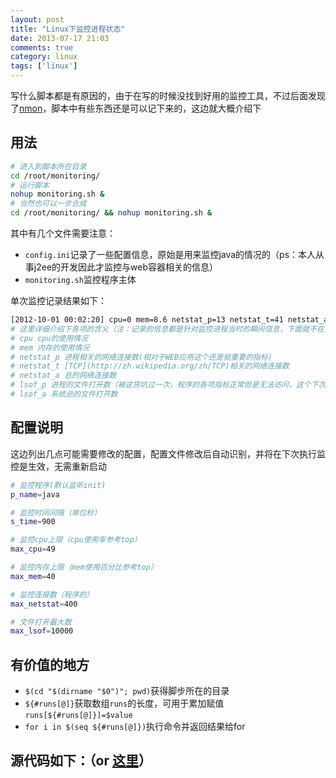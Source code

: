 ```yaml
---
layout: post
title: "Linux下监控进程状态"
date: 2013-07-17 21:03
comments: true
category: linux
tags: ['linux']
---
```


写什么脚本都是有原因的，由于在写的时候没找到好用的监控工具，不过后面发现了[nmon](http://nmon.sourceforge.net/)，脚本中有些东西还是可以记下来的，这边就大概介绍下

## 用法

``` bash
# 进入到脚本所在目录
cd /root/monitoring/
# 运行脚本
nohup monitoring.sh &
# 当然也可以一步合成
cd /root/monitoring/ && nohup monitoring.sh &
```
其中有几个文件需要注意：

 - `config.ini`记录了一些配置信息，原始是用来监控java的情况的（ps：本人从事j2ee的开发因此才监控与web容器相关的信息）
 - `monitoring.sh`监控程序主体

单次监控记录结果如下：

``` bash
[2012-10-01 00:02:20] cpu=0 mem=8.6 netstat_p=13 netstat_t=41 netstat_a=450 lsof_p=436 lsof_a=6346
# 这里详细介绍下各项的含义（注：记录的信息都是针对监控进程当时的瞬间信息，下面就不在重复）
# cpu cpu的使用情况
# mem 内存的使用情况
# netstat_p 进程相关的网络连接数(相对于WEB应用这个还是挺重要的指标)
# netstat_t [TCP](http://zh.wikipedia.org/zh/TCP)相关的网络连接数
# netstat_a 总的网络连接数
# lsof_p 进程的文件打开数（被这货坑过一次，程序的各项指标正常但是无法访问，这个下次发文细讲）
# lsof_a 系统总的文件打开数
```

## 配置说明
这边列出几点可能需要修改的配置，配置文件修改后自动识别，并将在下次执行监控是生效，无需重新启动

``` bash
# 监控程序(默认监听init)
p_name=java

# 监控时间间隔（单位秒）
s_time=900

# 监控cpu上限（cpu使用率参考top）
max_cpu=49

# 监控内存上限（mem使用百分比参考top）
max_mem=40

# 监控连接数（程序的）
max_netstat=400

# 文件打开最大数
max_lsof=10000
``` 

## 有价值的地方

 - `$(cd "$(dirname "$0")"; pwd)`获得脚步所在的目录
 - `${#runs[@]}`获取数组`runs`的长度，可用于累加赋值`runs[${#runs[@]}]=$value`
 - `for i in $(seq ${#runs[@]})`执行命令并返回结果给for

## 源代码如下：（or [这里](https://gist.github.com/ruanjf/6000151)）
<script src="https://gist.github.com/ruanjf/6000151.js"></script>
